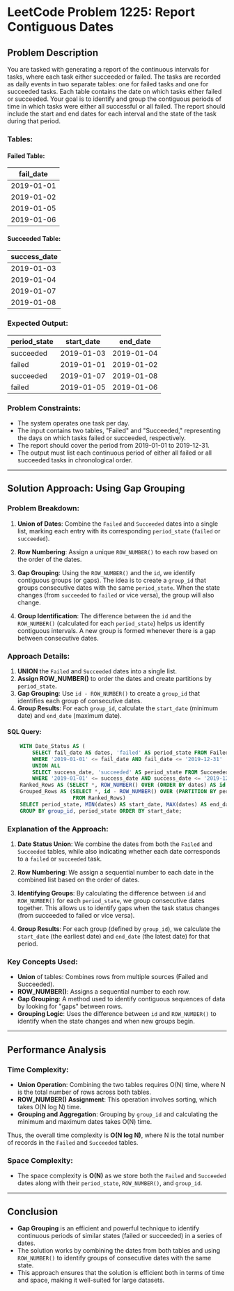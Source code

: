# LeetCode Problem 1225: Report Contiguous Dates

## Problem Description

You are tasked with generating a report of the continuous intervals for tasks, where each task either succeeded or failed. The tasks are recorded as daily events in two separate tables: one for failed tasks and one for succeeded tasks. Each table contains the date on which tasks either failed or succeeded. Your goal is to identify and group the contiguous periods of time in which tasks were either all successful or all failed. The report should include the start and end dates for each interval and the state of the task during that period.

### Tables:

#### Failed Table:

| fail_date   |
|-------------|
| 2019-01-01  |
| 2019-01-02  |
| 2019-01-05  |
| 2019-01-06  |

#### Succeeded Table:

| success_date |
|--------------|
| 2019-01-03   |
| 2019-01-04   |
| 2019-01-07   |
| 2019-01-08   |

### Expected Output:

| period_state | start_date | end_date   |
|--------------|------------|------------|
| succeeded    | 2019-01-03 | 2019-01-04 |
| failed       | 2019-01-01 | 2019-01-02 |
| succeeded    | 2019-01-07 | 2019-01-08 |
| failed       | 2019-01-05 | 2019-01-06 |

### Problem Constraints:
- The system operates one task per day.
- The input contains two tables, "Failed" and "Succeeded," representing the days on which tasks failed or succeeded, respectively.
- The report should cover the period from 2019-01-01 to 2019-12-31.
- The output must list each continuous period of either all failed or all succeeded tasks in chronological order.

---

## Solution Approach: Using Gap Grouping

### Problem Breakdown:

1. **Union of Dates**: 
   Combine the `Failed` and `Succeeded` dates into a single list, marking each entry with its corresponding `period_state` (`failed` or `succeeded`).
   
2. **Row Numbering**:
   Assign a unique `ROW_NUMBER()` to each row based on the order of the dates.

3. **Gap Grouping**:
   Using the `ROW_NUMBER()` and the `id`, we identify contiguous groups (or gaps). The idea is to create a `group_id` that groups consecutive dates with the same `period_state`. When the state changes (from `succeeded` to `failed` or vice versa), the group will also change.

4. **Group Identification**:
   The difference between the `id` and the `ROW_NUMBER()` (calculated for each `period_state`) helps us identify contiguous intervals. A new group is formed whenever there is a gap between consecutive dates.

### Approach Details:

1. **UNION** the `Failed` and `Succeeded` dates into a single list.
2. **Assign ROW_NUMBER()** to order the dates and create partitions by `period_state`.
3. **Gap Grouping**: Use `id - ROW_NUMBER()` to create a `group_id` that identifies each group of consecutive dates.
4. **Group Results**: For each `group_id`, calculate the `start_date` (minimum date) and `end_date` (maximum date).

#### SQL Query:
```sql
    WITH Date_Status AS (
        SELECT fail_date AS dates, 'failed' AS period_state FROM Failed
        WHERE '2019-01-01' <= fail_date AND fail_date <= '2019-12-31'
        UNION ALL
        SELECT success_date, 'succeeded' AS period_state FROM Succeeded
        WHERE '2019-01-01' <= success_date AND success_date <= '2019-12-31' order by dates),
    Ranked_Rows AS (SELECT *, ROW_NUMBER() OVER (ORDER BY dates) AS id FROM Date_Status),
    Grouped_Rows AS (SELECT *, id - ROW_NUMBER() OVER (PARTITION BY period_state ORDER BY id) AS group_id 
                     FROM Ranked_Rows)
    SELECT period_state, MIN(dates) AS start_date, MAX(dates) AS end_date FROM Grouped_Rows
    GROUP BY group_id, period_state ORDER BY start_date;
```

### Explanation of the Approach:

1. **Date Status Union**: 
   We combine the dates from both the `Failed` and `Succeeded` tables, while also indicating whether each date corresponds to a `failed` or `succeeded` task.

2. **Row Numbering**: 
   We assign a sequential number to each date in the combined list based on the order of dates.

3. **Identifying Groups**: 
   By calculating the difference between `id` and `ROW_NUMBER()` for each `period_state`, we group consecutive dates together. This allows us to identify gaps when the task status changes (from succeeded to failed or vice versa).

4. **Group Results**: 
   For each group (defined by `group_id`), we calculate the `start_date` (the earliest date) and `end_date` (the latest date) for that period.

### Key Concepts Used:
- **Union** of tables: Combines rows from multiple sources (Failed and Succeeded).
- **ROW_NUMBER()**: Assigns a sequential number to each row.
- **Gap Grouping**: A method used to identify contiguous sequences of data by looking for "gaps" between rows.
- **Grouping Logic**: Uses the difference between `id` and `ROW_NUMBER()` to identify when the state changes and when new groups begin.

---

## Performance Analysis

### Time Complexity:
- **Union Operation**: Combining the two tables requires O(N) time, where N is the total number of rows across both tables.
- **ROW_NUMBER() Assignment**: This operation involves sorting, which takes O(N log N) time.
- **Grouping and Aggregation**: Grouping by `group_id` and calculating the minimum and maximum dates takes O(N) time.

Thus, the overall time complexity is **O(N log N)**, where N is the total number of records in the `Failed` and `Succeeded` tables.

### Space Complexity:
- The space complexity is **O(N)** as we store both the `Failed` and `Succeeded` dates along with their `period_state`, `ROW_NUMBER()`, and `group_id`.

---

## Conclusion

- **Gap Grouping** is an efficient and powerful technique to identify continuous periods of similar states (failed or succeeded) in a series of dates.
- The solution works by combining the dates from both tables and using `ROW_NUMBER()` to identify groups of consecutive dates with the same state.
- This approach ensures that the solution is efficient both in terms of time and space, making it well-suited for large datasets.
